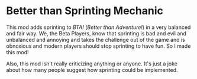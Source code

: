 # Better than Sprinting Mechanic

This mod adds sprinting to *BTA!* (*Better than Adventure!*) in a very balanced and fair way. We, the Beta Players, know that sprinting is bad and evil and unbalanced and annoying and takes the challenge out of the game and is obnoxious and modern players should stop sprinting to have fun. So I made this mod!

Also, this mod isn't really criticizing anything or anyone. It's just a joke about how many people suggest how sprinting could be implemented.
